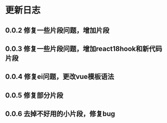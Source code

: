 # 更新日志

## 0.0.2 修复一些片段问题，增加片段

## 0.0.3 修复一些片段问题，增加react18hook和新代码片段

## 0.0.4 修复ei问题，更改vue模板语法

## 0.0.5 修复部分片段

## 0.0.6 去掉不好用的小片段，修复bug
